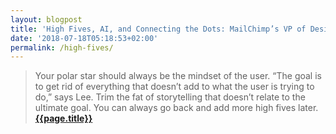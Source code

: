 ```yaml
---
layout: blogpost
title: 'High Fives, AI, and Connecting the Dots: MailChimp’s VP of Design on What Business can Learn from Design'
date: '2018-07-18T05:18:53+02:00'
permalink: /high-fives/
---
```

>Your polar star should always be the mindset of the user. “The goal is to get rid of everything that doesn’t add to what the user is trying to do,” says Lee. Trim the fat of storytelling that doesn’t relate to the ultimate goal. You can always go back and add more high fives later.
**[{{page.title}}](https://99u.adobe.com/articles/59286/high-fives-ai-and-connecting-the-dots-mailchimps-vp-of-design-on-what-business-can-learn-from-design?utm_content=buffer59db9&utm_medium=twitter.com&utm_source=social&utm_campaign=buffer)**
